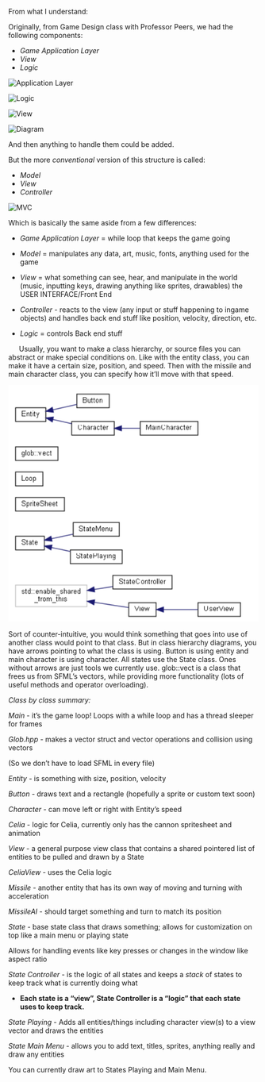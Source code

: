 ﻿From what I understand:

Originally, from Game Design class with Professor Peers, we had the following components:

- *Game Application Layer*
- *View*
- *Logic*

![Application Layer](docs/application_layer.png)

![Logic](docs/logic.png)

![View](docs/view.png)

![Diagram](docs/diagram.png)

And then anything to handle them could be added.

But the more *conventional* version of this structure is called:

- *Model*
- *View*
- *Controller*


![MVC](docs/mvc.png)



Which is basically the same aside from a few differences:

- *Game Application Layer* = while loop that keeps the game going
- *Model* = manipulates any data, art, music, fonts, anything used for the game

- *View* = what something can see, hear, and manipulate in the world (music, inputting keys, drawing anything like sprites, drawables) the USER INTERFACE/Front End  

- *Controller -* reacts to the view (any input or stuff happening to ingame objects) and handles back end stuff like position, velocity, direction, etc.
- *Logic* = controls Back end stuff 


`	`Usually, you want to make a class hierarchy, or source files you can abstract or make special conditions on. Like with the entity class, you can make it have a certain size, position, and speed. Then with the missile and main character class, you can specify how it’ll move with that speed.

![Class Hierarchy](docs/class_hierarchy.png)

Sort of counter-intuitive, you would think something that goes into use of another class would point to that class. But in class hierarchy diagrams, you have arrows pointing to what the class is using. Button is using entity and main character is using character. All states use the State class. Ones without arrows are just tools we currently use. glob::vect is a class that frees us from SFML’s vectors, while providing more functionality (lots of useful methods and operator overloading). 








*Class by class summary:*

*Main* - it’s the game loop! Loops with a while loop and has a thread sleeper for frames

*Glob.hpp* - makes a vector struct and vector operations and collision using vectors

(So we don’t have to load SFML in every file)

*Entity* - is something with size, position, velocity

*Button* - draws text and a rectangle (hopefully a sprite or custom text soon)

*Character* - can move left or right with Entity’s speed

*Celia* - logic for Celia, currently only has the cannon spritesheet and animation

*View* - a general purpose view class that contains a shared pointered list of entities to be pulled and drawn by a State

*CeliaView* - uses the Celia logic

*Missile* - another entity that has its own way of moving and turning with acceleration

*MissileAI* - should target something and turn to match its position

*State* - base state class that draws something; allows for customization on top like a main menu or playing state

Allows for handling events like key presses or changes in the window like aspect ratio

*State Controller* - is the logic of all states and keeps a *stack* of states to keep track what is currently doing what

- **Each state is a “view”, State Controller is a “logic” that each state uses to keep track.**

*State Playing* - Adds all entities/things including character view(s) to a view vector and draws the entities

*State Main Menu* - allows you to add text, titles, sprites, anything really and draw any entities

You can currently draw art to States Playing and Main Menu.
